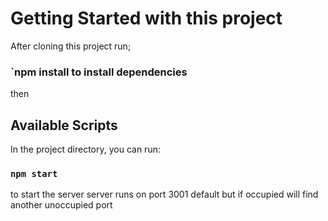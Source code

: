 # Getting Started with this project

After cloning this project run;
### `npm install to install dependencies
then

## Available Scripts

In the project directory, you can run:

### `npm start`

to start the server server runs on port 3001 default but if occupied will find another unoccupied port
